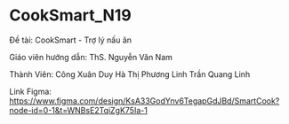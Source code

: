 # CookSmart_N19
Đề tài: CookSmart - Trợ lý nấu ăn

Giáo viên hướng dẫn: ThS. Nguyễn Văn Nam

Thành Viên:
  Công Xuân Duy
  Hà Thị Phương Linh
  Trần Quang Linh
  
Link Figma: https://www.figma.com/design/KsA33GodYnv6TegapGdJBd/SmartCook?node-id=0-1&t=WNBsE2TqiZgK75Ia-1
